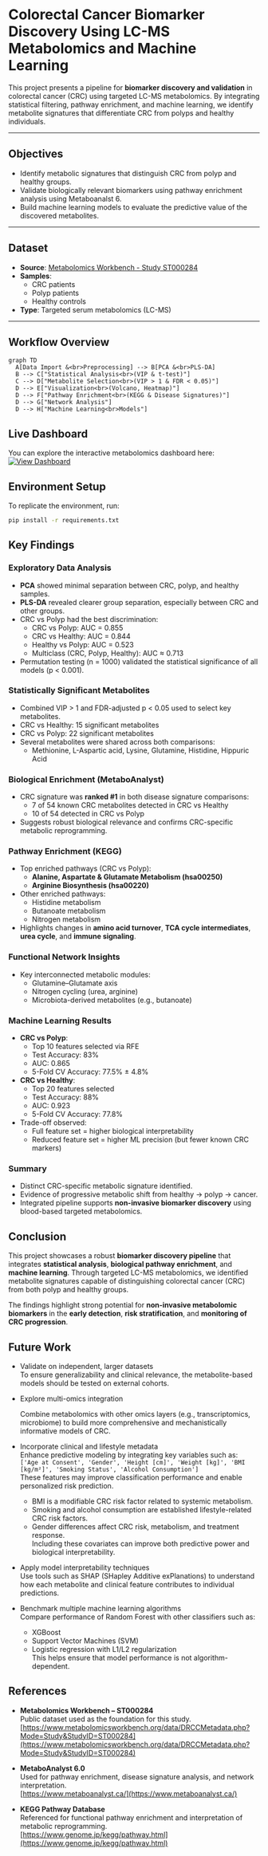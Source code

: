 # Colorectal Cancer Biomarker Discovery Using LC-MS Metabolomics and Machine Learning

This project presents a pipeline for **biomarker discovery and validation** in colorectal cancer (CRC) using targeted LC-MS metabolomics. By integrating statistical filtering, pathway enrichment, and machine learning, we identify metabolite signatures that differentiate CRC from polyps and healthy individuals.

---

## Objectives

- Identify metabolic signatures that distinguish CRC from polyp and healthy groups.
- Validate biologically relevant biomarkers using pathway enrichment analysis using Metaboanalst 6.
- Build machine learning models to evaluate the predictive value of the discovered metabolites.

---

## Dataset

- **Source**: [Metabolomics Workbench - Study ST000284](https://www.metabolomicsworkbench.org)
- **Samples**:
  - CRC patients
  - Polyp patients
  - Healthy controls
- **Type**: Targeted serum metabolomics (LC-MS)

---

## Workflow Overview

```mermaid
graph TD
  A[Data Import &<br>Preprocessing] --> B[PCA &<br>PLS-DA]
  B --> C["Statistical Analysis<br>(VIP & t-test)"]
  C --> D["Metabolite Selection<br>(VIP > 1 & FDR < 0.05)"]
  D --> E["Visualization<br>(Volcano, Heatmap)"]
  D --> F["Pathway Enrichment<br>(KEGG & Disease Signatures)"]
  D --> G["Network Analysis"]
  D --> H["Machine Learning<br>Models"]
```

## Live Dashboard
You can explore the interactive metabolomics dashboard here:
[![View Dashboard](https://img.shields.io/badge/Live%20Dashboard-Streamlit-green?logo=streamlit)](https://tadiwos-crc-metabolomics-dashboard.streamlit.app/)


## Environment Setup

To replicate the environment, run:

```bash
pip install -r requirements.txt
```


## Key Findings

### Exploratory Data Analysis
- **PCA** showed minimal separation between CRC, polyp, and healthy samples.
- **PLS-DA** revealed clearer group separation, especially between CRC and other groups.
- CRC vs Polyp had the best discrimination:
  - CRC vs Polyp: AUC = 0.855
  - CRC vs Healthy: AUC = 0.844
  - Healthy vs Polyp: AUC = 0.523
  - Multiclass (CRC, Polyp, Healthy): AUC ≈ 0.713
- Permutation testing (n = 1000) validated the statistical significance of all models (p < 0.001).

### Statistically Significant Metabolites
- Combined VIP > 1 and FDR-adjusted p < 0.05 used to select key metabolites.
- CRC vs Healthy: 15 significant metabolites
- CRC vs Polyp: 22 significant metabolites
- Several metabolites were shared across both comparisons:
  - Methionine, L-Aspartic acid, Lysine, Glutamine, Histidine, Hippuric Acid

### Biological Enrichment (MetaboAnalyst)
- CRC signature was **ranked #1** in both disease signature comparisons:
  - 7 of 54 known CRC metabolites detected in CRC vs Healthy
  - 10 of 54 detected in CRC vs Polyp
- Suggests robust biological relevance and confirms CRC-specific metabolic reprogramming.

### Pathway Enrichment (KEGG)
- Top enriched pathways (CRC vs Polyp):
  - **Alanine, Aspartate & Glutamate Metabolism (hsa00250)**
  - **Arginine Biosynthesis (hsa00220)**
- Other enriched pathways:
  - Histidine metabolism
  - Butanoate metabolism
  - Nitrogen metabolism
- Highlights changes in **amino acid turnover**, **TCA cycle intermediates**, **urea cycle**, and **immune signaling**.

### Functional Network Insights
- Key interconnected metabolic modules:
  - Glutamine–Glutamate axis
  - Nitrogen cycling (urea, arginine)
  - Microbiota-derived metabolites (e.g., butanoate)

### Machine Learning Results
- **CRC vs Polyp**:
  - Top 10 features selected via RFE
  - Test Accuracy: 83%
  - AUC: 0.865
  - 5-Fold CV Accuracy: 77.5% ± 4.8%
- **CRC vs Healthy**:
  - Top 20 features selected
  - Test Accuracy: 88%
  - AUC: 0.923
  - 5-Fold CV Accuracy: 77.8%
- Trade-off observed:
  - Full feature set = higher biological interpretability
  - Reduced feature set = higher ML precision (but fewer known CRC markers)

### Summary
- Distinct CRC-specific metabolic signature identified.
- Evidence of progressive metabolic shift from healthy → polyp → cancer.
- Integrated pipeline supports **non-invasive biomarker discovery** using blood-based targeted metabolomics.

## Conclusion

This project showcases a robust **biomarker discovery pipeline** that integrates **statistical analysis**, **biological pathway enrichment**, and **machine learning**. Through targeted LC-MS metabolomics, we identified metabolite signatures capable of distinguishing colorectal cancer (CRC) from both polyp and healthy groups. 

The findings highlight strong potential for **non-invasive metabolomic biomarkers** in the **early detection**, **risk stratification**, and **monitoring of CRC progression**.

## Future Work

- Validate on independent, larger datasets  
  To ensure generalizability and clinical relevance, the metabolite-based models should be tested on external cohorts.

- Explore multi-omics integration
  
  Combine metabolomics with other omics layers (e.g., transcriptomics, microbiome) to build more comprehensive and mechanistically informative models of CRC.

- Incorporate clinical and lifestyle metadata  
  Enhance predictive modeling by integrating key variables such as:  
  `['Age at Consent', 'Gender', 'Height [cm]', 'Weight [kg]', 'BMI [kg/m²]', 'Smoking Status', 'Alcohol Consumption']`  
  These features may improve classification performance and enable personalized risk prediction.  
  - BMI is a modifiable CRC risk factor related to systemic metabolism.  
  - Smoking and alcohol consumption are established lifestyle-related CRC risk factors.  
  - Gender differences affect CRC risk, metabolism, and treatment response.  
  Including these covariates can improve both predictive power and biological interpretability.

- Apply model interpretability techniques  
  Use tools such as SHAP (SHapley Additive exPlanations) to understand how each metabolite and clinical feature contributes to individual predictions.

- Benchmark multiple machine learning algorithms  
  Compare performance of Random Forest with other classifiers such as:
  - XGBoost
  - Support Vector Machines (SVM)
  - Logistic regression with L1/L2 regularization  
  This helps ensure that model performance is not algorithm-dependent.

## References

- **Metabolomics Workbench – ST000284**  
  Public dataset used as the foundation for this study.  
  [https://www.metabolomicsworkbench.org/data/DRCCMetadata.php?Mode=Study&StudyID=ST000284](https://www.metabolomicsworkbench.org/data/DRCCMetadata.php?Mode=Study&StudyID=ST000284)

- **MetaboAnalyst 6.0**  
  Used for pathway enrichment, disease signature analysis, and network interpretation.  
  [https://www.metaboanalyst.ca/](https://www.metaboanalyst.ca/)

- **KEGG Pathway Database**  
  Referenced for functional pathway enrichment and interpretation of metabolic reprogramming.  
  [https://www.genome.jp/kegg/pathway.html](https://www.genome.jp/kegg/pathway.html)



